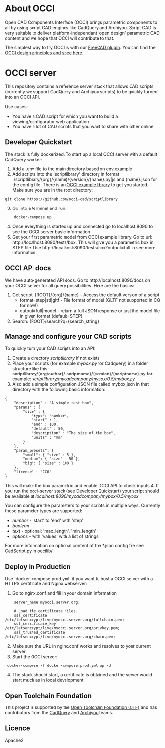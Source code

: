 # About OCCI

Open CAD Components Interface (OCCI) brings parametric components to all by using script CAD engines like CadQuery and Archiyou. Script CAD is very suitable to deliver platform-independant 'open design' parametric CAD content and we hope that OCCI will contribute to that. 

The simplest way to try OCCI is with our [FreeCAD plugin](https://github.com/occi-cad/occi-freecad-plugin). You can find the [OCCI design principles and spec here](https://github.com/occi-cad/occi-cad-spec).

# OCCI server

This repository contains a reference server stack that allows CAD scripts (currently we support CadQuery and Archiyou scripts) to be quickly turned into an OCCI API. 

Use cases:
* You have a CAD script for which you want to build a viewing/configurator web-application
* You have a lot of CAD scripts that you want to share with other online

## Developer Quickstart

The stack is fully dockerized. To start up a local OCCI server with a default CadQuery worker:

1. Add a .env file to the main directory based on env.example
2. Add scripts into the 'scriptlibrary' directory in format ./scriptlibrary/{org}/{name}/{version}/{name}.py|js and {name}.json for the config file. There is an [OCCI example library](https://github.com/occi-cad/scriptlibrary) to get you started. Make sure you are in the root directory:
```
git clone https://github.com/occi-cad/scriptlibrary
```
3. Go into a terminal and run:

``` 
    docker-compose up
```
4. Once everything is started up and connected go to localhost:8090 to see the OCCI server basic information
5. Get your first parametric model from OCCI example library. Go to url: http://localhost:8090/tests/box. This will give you a parametric box in STEP file. Use http://localhost:8090/tests/box?output=full to see more information. 

## OCCI API docs

We have auto-generated API docs. Go to http://localhost:8090/docs on your OCCI server for all query possibilities. Here are the basics:

1. Get script: {ROOT}/{org}/{name} - Access the default version of a script
    * format=step|stl|gltf - File format of model (GLTF not supported in CQ for now!)
    * output=full|model - return a full JSON response or just the model file in given format (default=STEP)
2. Search: {ROOT}/search?q={search_string}

## Manage and configure your CAD scripts

To quickly turn your CAD scripts into an API:

1. Create a directory _scriptlibrary_ if not exists
2. Place your scripts (for example _mybox.py_ for Cadquery) in a folder structure like this: 
    scriptlibrary/{org/author}/{scriptname}/{version}/{scriptname}.py
    for example: _scriptlibrary/mycadcompany/mybox/0.5/mybox.py_
3. Also add a simple configuration JSON file called mybox.json in that directory with the following basic information:

```
{
    "description" : "A simple test box",
    "params" : { 
        "size" : {
            "type": "number",
            "start" : 1,
            "end" : 100,
            "default" : 50,
            "description" : "The size of the box",
            "units" : "mm"
        }
    },
    "param_presets": {
        "small": { "size" : 5 },
        "medium": { "size" : 50 },
        "big": { "size" : 100 }
    },
    "license" : "CC0"
}
```
This will make the box parametric and enable OCCI API to check inputs
4. If you run the occi-server stack (see Developer Quickstart) your script should be available at
   _localhost:8090/mycadcompany/mybox/0.5/mybox_

You can configure the parameters to your scripts in multiple ways. Currently these parameter types are supported:
* _number_ -  'start' to 'end' with 'step'
* _boolean_ 
* _text_ - optional: 'max_length', 'min_length'
* _options_ - with 'values' with a list of strings

For more information on optional content of the *.json config file see CadScript.py in occilib/ 

## Deploy in Production

Use 'docker-compose.prod.yml' if you want to host a OCCI server with a HTTPS certificate and Nginx webserver:

1. Go to nginx.conf and fill in your domain information

```
    server_name myocci.server.org;

    # Load the certificate files.
    ssl_certificate         /etc/letsencrypt/live/myocci.server.org/fullchain.pem;
    ssl_certificate_key     /etc/letsencrypt/live/myocci.server.org/privkey.pem;
    ssl_trusted_certificate /etc/letsencrypt/live/myocci.server.org/chain.pem;
```

2. Make sure the URL in nginx.conf works and resolves to your current server 
3. Start the OCCI server:
```
 docker-compose -f docker-compose.prod.yml up -d
```
4. The stack should start, a certificate is obtained and the server would start much as in local development


## Open Toolchain Foundation    

This project is supported by the [Open Toolchain Foundation (OTF)](https://opentoolchain.org/) and has contributors from the [CadQuery](https://github.com/CadQuery/cadquery) and [Archiyou](https://archiyou.com) teams.

## Licence

Apache2


